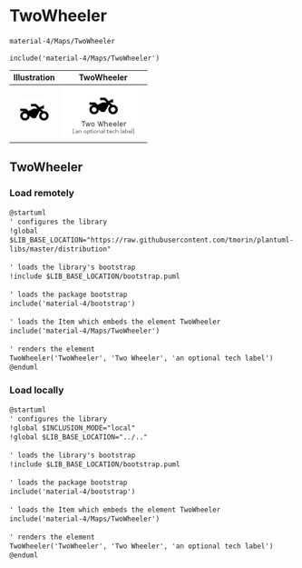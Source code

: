 # TwoWheeler


```text
material-4/Maps/TwoWheeler
```

```text
include('material-4/Maps/TwoWheeler')
```



| Illustration | TwoWheeler |
| :---: | :---: |
| ![illustration for Illustration](../../material-4/Maps/TwoWheeler.png) | ![illustration for TwoWheeler](../../material-4/Maps/TwoWheeler.Local.png) |




## TwoWheeler

### Load remotely
```plantuml
@startuml
' configures the library
!global $LIB_BASE_LOCATION="https://raw.githubusercontent.com/tmorin/plantuml-libs/master/distribution"

' loads the library's bootstrap
!include $LIB_BASE_LOCATION/bootstrap.puml

' loads the package bootstrap
include('material-4/bootstrap')

' loads the Item which embeds the element TwoWheeler
include('material-4/Maps/TwoWheeler')

' renders the element
TwoWheeler('TwoWheeler', 'Two Wheeler', 'an optional tech label')
@enduml
```

### Load locally
```plantuml
@startuml
' configures the library
!global $INCLUSION_MODE="local"
!global $LIB_BASE_LOCATION="../.."

' loads the library's bootstrap
!include $LIB_BASE_LOCATION/bootstrap.puml

' loads the package bootstrap
include('material-4/bootstrap')

' loads the Item which embeds the element TwoWheeler
include('material-4/Maps/TwoWheeler')

' renders the element
TwoWheeler('TwoWheeler', 'Two Wheeler', 'an optional tech label')
@enduml
```

